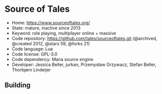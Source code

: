# Source of Tales

- Home: https://www.sourceoftales.org/
- State: mature, inactive since 2013
- Keyword: role playing, multiplayer online + massive
- Code repository: https://github.com/tales/sourceoftales.git (@archived, @created 2012, @stars 59, @forks 21)
- Code language: Lua
- Code license: GPL-3.0
- Code dependency: Mana source engine
- Developer: Jessica Beller, jurkan, Przemysław Grzywacz, Stefan Beller, Thorbjørn Lindeijer

## Building
